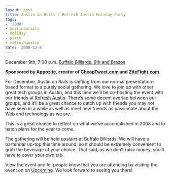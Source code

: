 ```yaml
---
layout: post
title: Austin on Rails / Refresh Austin Holiday Party
tags:
- '2008'
- austinonrails
- holiday
- party
- refreshaustin
date: '2008-12-8'
---
```

December 9th, 7:00 p.m. [Buffalo Billiards, 6th and Brazos](http://www.buffalobilliards.com/austin/Images/map3.gif)

**Sponsored by [Appozite](http://appozite.com/), creator of [CheapTweet.com](http://cheaptweet.com/) and [ZiteFight.com](http://zitefight.com/).**

For December, Austin on Rails is shifting from our normal presentation-based format to a purely social gathering. We love to join up with other great tech groups in Austin, and this time we’ll be co-hosting the event with our friends at [Refresh Austin](http://refreshaustin.org/). There’s some decent overlap between our groups, and it’ll be a great chance to catch up with friends you may not have seen in a while as well as meet new friends as passionate about the Web and technology as we are.

This is a great chance to reflect on what we’ve accomplished in 2008 and to hatch plans for the year to come.

The gathering will be held upstairs at Buffalo Billiards. We will have a bartender up-top this time around, so it should be extremely convenient to grab the beverage of your choice. That said, as we don’t raise money, you’ll have to cover your own tab.

View the event and let people know that you are attending by visiting the event on on [Upcoming](http://upcoming.yahoo.com/event/1405994). We look forward to seeing you there!


